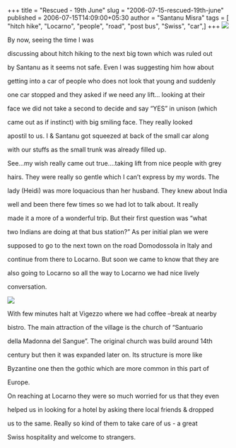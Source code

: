 +++
title = "Rescued - 19th June"
slug = "2006-07-15-rescued-19th-june"
published = 2006-07-15T14:09:00+05:30
author = "Santanu Misra"
tags = [ "hitch hike", "Locarno", "people", "road", "post bus", "Swiss", "car",]
+++
[![](../images/thumbnails/2006-07-15-rescued-19th-june-isselle.jpg)](../images/2006-07-15-rescued-19th-june-isselle.jpg)

<span style="text-align: justify;">By now, seeing the time I was
discussing about hitch hiking to the next big town which was ruled out
by Santanu as it seems not safe. Even I was suggesting him how about
getting into a car of people who does not look that young and suddenly
one car stopped and they asked if we need any lift… looking at their
face we did not take a second to decide and say “YES” in unison (which
came out as if instinct) with big smiling face. They really looked
apostil to us. I & Santanu got squeezed at back of the small car along
with our stuffs as the small trunk was already filled up.</span>  
<span style="text-align: justify;">  
</span>  

See…my wish really came out true….taking lift from nice people with grey
hairs. They were really so gentle which I can’t express by my words. The
lady (Heidi) was more loquacious than her husband. They knew about India
well and been there few times so we had lot to talk about. It really
made it a more of a wonderful trip. But their first question was “what
two Indians are doing at that bus station?” As per initial plan we were
supposed to go to the next town on the road Domodossola in Italy and
continue from there to Locarno. But soon we came to know that they are
also going to Locarno so all the way to Locarno we had nice lively
conversation.

  

[![](../images/thumbnails/2006-07-15-rescued-19th-june-david-heidi.jpg)](../images/2006-07-15-rescued-19th-june-david-heidi.jpg)

With few minutes halt at Vigezzo where we had coffee –break at nearby
bistro. The main attraction of the village is the church of “Santuario
della Madonna del Sangue”. The original church was build around 14th
century but then it was expanded later on. Its structure is more like
Byzantine one then the gothic which are more common in this part of
Europe.

  
  

On reaching at Locarno they were so much worried for us that they even
helped us in looking for a hotel by asking there local friends & dropped
us to the same. Really so kind of them to take care of us - a great
Swiss hospitality and welcome to strangers.
